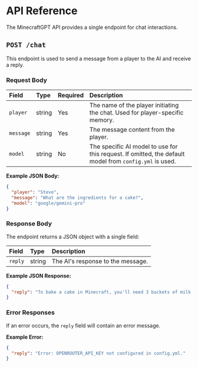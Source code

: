 # API Reference

The MinecraftGPT API provides a single endpoint for chat interactions.

## `POST /chat`

This endpoint is used to send a message from a player to the AI and receive a reply.

### Request Body

| Field     | Type   | Required | Description                                                                                             |
| :-------- | :----- | :------- | :------------------------------------------------------------------------------------------------------ |
| `player`  | string | Yes      | The name of the player initiating the chat. Used for player-specific memory.                            |
| `message` | string | Yes      | The message content from the player.                                                                    |
| `model`   | string | No       | The specific AI model to use for this request. If omitted, the default model from `config.yml` is used. |

**Example JSON Body:**
```json
{
  "player": "Steve",
  "message": "What are the ingredients for a cake?",
  "model": "google/gemini-pro"
}
```

### Response Body

The endpoint returns a JSON object with a single field:

| Field   | Type   | Description                        |
| :------ | :----- | :--------------------------------- |
| `reply` | string | The AI's response to the message. |

**Example JSON Response:**
```json
{
  "reply": "To bake a cake in Minecraft, you'll need 3 buckets of milk, 2 sugar, 1 egg, and 3 wheat. Enjoy!"
}
```

### Error Responses

If an error occurs, the `reply` field will contain an error message.

**Example Error:**
```json
{
  "reply": "Error: OPENROUTER_API_KEY not configured in config.yml."
}
```
